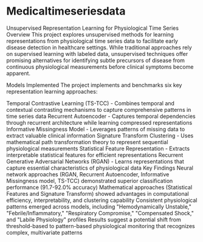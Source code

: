 # Medicaltimeseriesdata
Unsupervised Representation Learning for Physiological Time Series
Overview
This project explores unsupervised methods for learning representations from physiological time series data to facilitate early disease detection in healthcare settings. While traditional approaches rely on supervised learning with labeled data, unsupervised techniques offer promising alternatives for identifying subtle precursors of disease from continuous physiological measurements before clinical symptoms become apparent.

Models Implemented
The project implements and benchmarks six key representation learning approaches:

Temporal Contrastive Learning (TS-TCC) - Combines temporal and contextual contrasting mechanisms to capture comprehensive patterns in time series data
Recurrent Autoencoder - Captures temporal dependencies through recurrent architecture while learning compressed representations
Informative Missingness Model - Leverages patterns of missing data to extract valuable clinical information
Signature Transform Clustering - Uses mathematical path transformation theory to represent sequential physiological measurements
Statistical Feature Representation - Extracts interpretable statistical features for efficient representations
Recurrent Generative Adversarial Networks (RGAN) - Learns representations that capture essential characteristics of physiological data
Key Findings
Neural network approaches (RGAN, Recurrent Autoencoder, Informative Missingness model, TS-TCC) demonstrated superior classification performance (91.7-92.0% accuracy)
Mathematical approaches (Statistical Features and Signature Transform) showed advantages in computational efficiency, interpretability, and clustering capability
Consistent physiological patterns emerged across models, including "Hemodynamically Unstable," "Febrile/Inflammatory," "Respiratory Compromise," "Compensated Shock," and "Labile Physiology" profiles
Results suggest a potential shift from threshold-based to pattern-based physiological monitoring that recognizes complex, multivariate patterns
